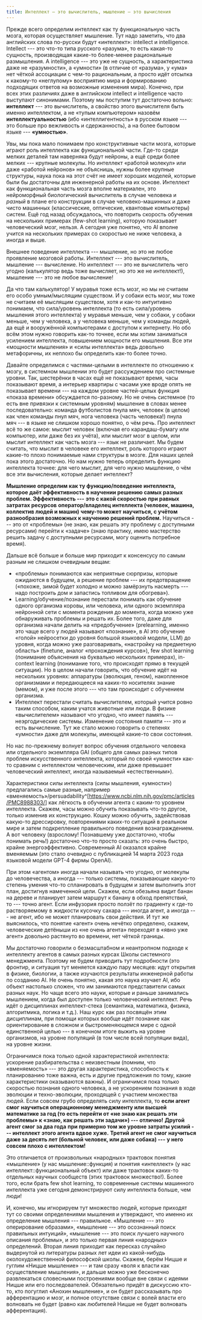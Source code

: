```yaml
---
title: Интеллект — это вычислитель, мышление — это вычисления
---
```


Прежде всего определим интеллект как ту функциональную часть мозга,
которая осуществляет мышление. Тут надо заметить, что два английских
слова по-русски будут «интеллект»: intellect и intelligence.
Intellect --- это что-то типа русского «разума», то есть какая-то
сущность, производящая какие-то более-менее рациональные размышления. А
intelligence --- это уже не сущность, а характеристика даже не
«разумности», а «умности» (в отличие от «разума», у «ума» нет чёткой
ассоциации с чем-то рациональным, а просто идёт отсылка к какому-то
«неглупому» восприятию мира и формированию подходящих ответов на
возможные изменения мира). Конечно, при всех этих различиях даже в
английском intellect и intelligence часто выступают синонимами. Поэтому
мы поступим тут достаточно вольно: **интеллект** --- это вычислитель, а
свойство этого вычислителя быть именно интеллектом, а не «тупым
компьютером» назовём **интеллектуальностью** (ибо «интеллигентность» в
русском языке --- это больше про вежливость и сдержанность), а на более
бытовом языке --- **«умностью»**.

Увы, мы пока мало понимаем про конструктивные части мозга, которые
играют роль интеллекта как функциональной части. Где-то среди мелких
деталей там наверняка будут нейроны, а ещё среди более мелких ---
крупные молекулы. Но интеллект «работой молекул» или даже «работой
нейронов» не объяснишь, нужны более крупные структуры, наука пока на
этот счёт не имеет хороших моделей, которые были бы достаточны для
инженерной работы на их основе. Интеллект как функциональная часть мозга
вполне материален, это нейроморфный биологический вычислитель в случае
человека и *разный* в плане его конструкции в случае человеко-машинных и
даже чисто машинных (классические, оптические, квантовые компьютеры)
систем. Ещё год назад обсуждалось, что повторить скорость обучения на
нескольких примерах (few-shot learning), которую показывает человеческий
мозг, нельзя. А сегодня уже понятно, что AI вполне учится на нескольких
примерах со скоростью не ниже человека, а иногда и выше.

Внешнее поведение интеллекта --- мышление, но это не любое проявление
мозговой работы. Интеллект --- это вычислитель, мышление --- вычисление.
Но интеллект --- это не вычислитель чего угодно (калькулятор ведь тоже
вычисляет, но это же не интеллект!), мышление --- это не любое
вычисление!

Да что там калькулятор! У муравья тоже есть мозг, но мы не считаем его
особо умным/мыслящим существом. И у собаки есть мозг, мы тоже не считаем
её мыслящим существом, хотя и как-то интуитивно понимаем, что
сила/уровень интеллекта (то есть сила/уровень мышления этого интеллекта)
у муравья меньше, чем у собаки, у собаки меньше, чем у человека, а у
человека меньше, чем у команды людей, да ещё и вооружённой компьютерами
с доступом к интернету. Но обо всём этом нужно говорить как-то точнее,
если мы хотим заниматься усилением интеллекта, повышением мощности его
мышления. Все эти «мощности мышления» и «силы интеллекта» ведь довольно
метафоричны, их неплохо бы определить как-то более точно.

Давайте определимся с частями-целыми в интеллекте по отношению к мозгу,
в системном мышлении это будет рассуждением про системные уровни. Так,
шестерёнки в часах ещё не показывают время, часы показывают время, а
интерьер квартиры с часами уже вроде опять не показывает времени --- на
каждом уровне частей-целых функция «показа времени» обсуждается
по-разному. Но не очень системное (то есть вне привязки к системным
уровням) мышление в словах менее последовательно: команда футболистов
пнула мяч, человек (в целом) как член команды пнул мяч, нога человека
(часть человека!) пнула мяч --- в языке не слишком хорошо понятно, о чём
речь. Про интеллект всё то же самое: мыслит человек (включая его
карандаш-бумагу или компьютер, или даже без их учёта), или мыслит мозг в
целом, или мыслит интеллект как часть мозга --- язык не различает. Мы
будем считать, что мыслит в человеке его интеллект, роль которого играют
какие-то плохо понимаемые нами структуры в мозге. Для наших целей пока
этого достаточно. Но нам нужно теперь определить функцию интеллекта
точнее: для чего мыслит, для чего нужно мышление, о чём все эти
вычисления, которые делает интеллект?

**Мышление определим как ту функцию/поведение интеллекта, которое даёт
эффективность в научении решению самых разных** **проблем.
Эффективность ---** **это с какой скоростью** **при равных затратах
ресурсов** **оператор/владелец интеллекта (человек, машина, коллектив
людей и машин)** **чему-то может** **научиться, с учётом разнообразия
возможных к научению решений проблем.** Научиться --- это от «проблемы»
(не знаю, как решать эту проблему с доступными ресурсами) перейти к
«задаче» (знаю практику, имею мастерство решить задачу с доступными
ресурсами, могу оценить потребное время).

Дальше всё больше и больше мир приходит к консенсусу по самым разным не
слишком очевидным вещам:

-   «проблемы» понимаются как неприятные сюрпризы, которые ожидаются в
    будущем, а решение проблем --- их предотвращение («похоже, зимой
    будет холодно и можно замёрзнуть насмерть --- надо построить дом и
    запастись топливом для обогрева»).
-   Learning/обучение/познание перестали понимать как обучение одного
    организма коровы, или человека, или одного экземпляра нейронной сети
    с момента рождения до момента, когда можно уже обнаруживать проблемы
    и решать их. Более того, даже для организма начали делить на
    «предобучение» (prelearning, именно это чаще всего у людей называют
    «познание», в AI это обучение «голой» нейросетки до уровня большой
    языковой модели, LLM) до уровня, когда можно уже разговаривать,
    «настройку на предметную область» (finetune, аналог «прохождения
    курсов»), few shot learning (понимание объяснения на буквально
    нескольких примерах), in-context learning (понимание того, что
    происходят прямо в текущей ситуации). Но в целом начали говорить,
    что обучение идёт на нескольких уровнях: аппаратуры (эволюция,
    геном), накопленное организмами и передающееся на каких-то носителях
    знание (мемом), и уже после этого --- что там происходит с обучением
    организма.
-   Интеллект перестали считать вычислителем, который учится ровно таким
    способом, каким учатся животные или люди. В физике «вычислителем»
    называют что угодно, что имеет память --- неэргодические системы.
    Изменение состояния памяти --- это и есть вычисление. Тут же стало
    можно говорить о степенях «умности» даже для молекулы, имеющей
    какие-то свои состояния.

Но нас по-прежнему волнует вопрос обучения отдельного человека или
отдельного экземпляра GAI (общего для самых разных типов проблем
искусственного интеллекта, который по своей «умности» как-то сравним с
интеллектом человеческим, или даже превышает человеческий интеллект,
иногда называемый «естественным»).

Характеристики силы интеллекта (силы мышления, «умности») предлагались
самые разные, например
«вменяемость»/persuadability^[<https://www.ncbi.nlm.nih.gov/pmc/articles/PMC8988303/>]
как лёгкость в обучении агента с каким-то уровнем интеллекта. Скажем,
часы можно обучить показывать что-то другое, только изменив их
конструкцию. Кошку можно обучить, задействовав какую-то дрессировку,
повторениями каких-то ситуаций в реальном мире и затем подкрепление
правильного поведения вознаграждением. А вот человеку (взрослому!
Познавшему уже достаточно, чтобы понимать речь!) достаточно что-то
просто сказать: это очень быстро, крайне энергоэффективно. Современный
AI оказался крайне вменяемым (это стало очевидно с публикацией 14 марта
2023 года языковой модели GPT-4 фирмы OpenAI).

При этом «агентом» иногда начали называть что угодно, от молекулы до
человечества, а иногда --- только системы, показывающие какую-то степень
умения что-то спланировать в будущем и затем выполнить этот план,
достигнув намеченной цели. Скажем, если обезьяна видит банан на дереве и
планирует затем маршрут к банану в обход препятствий, то --- точно
агент. Если инфузория просто ползёт по градиенту к где-то растворяемому
в жидкости кусочку сахара --- иногда агент, а иногда --- не агент, ибо
не может планировать свои действия. И тут же выяснилось, что понятие
«агент» очень нечётко определено, скажем, человеческие детёныши из «не
очень агента» переходят в «явно уже агент» довольно растянуто во
времени, нет чёткой границы.

Мы достаточно говорили о безмасштабном и неантропном подходе к
интеллекту агентов в самых разных курсах Школы системного менеджмента.
Поэтому не будем приводить тут подробности (это фронтир, и ситуация тут
меняется каждую пару месяцев: идут открытия в физике, биологии, а также
изучаются результаты инженерной работы по созданию AI. Не очень понятно,
какая это наука изучает AI, ибо объект настолько сложен, что им
занимаются представители самых разных наук. Но чаще всего это науки,
которые и раньше занимались мышлением, когда был доступен только
человеческий интеллект. Речь идёт о дисциплинах интеллект-стека
(семантика, математика, физика, алгоритмика, логика и т.д.). Наш курс
как раз посвящён этим дисциплинам, при помощи которых вообще идёт
познание как ориентирование в сложном и быстроменяющемся мире с одной
единственной целью --- в конечном итоге выжить на уровне организмов, на
уровне популяций (в том числе всей популяции вида), на уровне жизни.

Ограничимся пока только одной характеристикой интеллекта: ускорение
разбирательства с неизвестным (помним, что «вменяемость» --- это другая
характеристика, способность к планированию тоже важна, есть и другие
предложения по тому, какие характеристики оказываются важны). И
ограничимся пока только скоростью познания одного человека, а не
ускорением познания в ходе эволюции и техно-эволюции, проходящей с
участием множества людей. Если совсем грубо определять силу интеллекта,
то **если агент смог** **научиться операционному менеджменту или высшей
математике за год (то есть перейти от «не знаю как решать эти проблемы»
к «знаю, как решать эти задачи») --- отлично!** **Другой агент смог за
два года** **при примерно том же уровне затраты усилий --- интеллект**
**этого агента вдвое хуже.** **Третий агент не** **смог научиться даже
за десять лет (больной человек, или даже собака) ---** **у него**
**совсем плохо с интеллектом!**

Это отличается от произвольных «народных» трактовок понятия «мышление»
(у нас мышление::функция) и понятия «интеллект» (у нас
интеллект::функциональный объект) или даже трактовок каких-то отдельных
научных сообществ (этих трактовок множество!). Более того, если брать
few shot learning, то современные системы машинного интеллекта уже
сегодня демонстрируют силу интеллекта больше, чем люди!

И, конечно, мы игнорируем тут множество людей, которые приходят тут со
своими определениями мышления и утверждают, что именно их определение
мышления --- правильное. «Мышление --- это оперирование образами»,
«мышление --- это осознанный поиск правильных интуиций», «мышление ---
это поиск лучшего научного описания проблемы», и это только первая линия
«народных» определений. Вторая линия приходит как пересказ случайно
выдернутой из литературы разных лет идеи из какой-нибудь
околохудожественной философской школы. Скажем, берём Ницше и гуглим
«Ницше мышление» --- и там сразу «воля к власти как осуществление
мышления», и дальше можно уже бесконечно развлекаться словесными
построениями вообще вне связи с идеями Ницше или его последователей.
Обязательно придёт в дискуссию кто-то, кто погуглил «Анохин мышление», и
он будет рассказывать про афферентацию и мозг, и полное отсутствие связи
с волей власти его волновать не будет (равно как любителей Ницше не
будет волновать афферентация).
